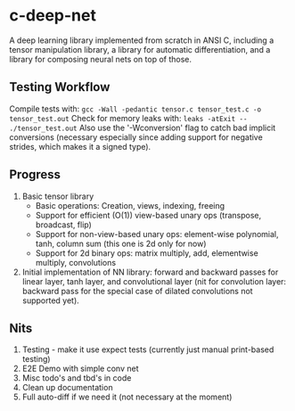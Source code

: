 # c-deep-net
A deep learning library implemented from scratch in ANSI C, including a tensor manipulation library, a library for automatic differentiation, and a library for composing neural nets on top of those.
## Testing Workflow
Compile tests with: `gcc -Wall -pedantic tensor.c tensor_test.c -o tensor_test.out`
Check for memory leaks with: `leaks -atExit -- ./tensor_test.out`
Also use the '-Wconversion' flag to catch bad implicit conversions (necessary especially since adding support for negative strides, which makes it a signed type).
## Progress
1. Basic tensor library
   - Basic operations: Creation, views, indexing, freeing
   - Support for efficient (O(1)) view-based unary ops (transpose, broadcast, flip)
   - Support for non-view-based unary ops: element-wise polynomial, tanh, column sum (this one is 2d only for now)
   - Support for 2d binary ops: matrix multiply, add, elementwise multiply, convolutions
2. Initial implementation of NN library: forward and backward passes for linear layer, tanh layer, and convolutional layer (nit for convolution layer: backward pass for the special case of dilated convolutions not supported yet).
## Nits
1. Testing - make it use expect tests (currently just manual print-based testing)
2. E2E Demo with simple conv net
3. Misc todo's and tbd's in code
4. Clean up documentation
5. Full auto-diff if we need it (not necessary at the moment)
